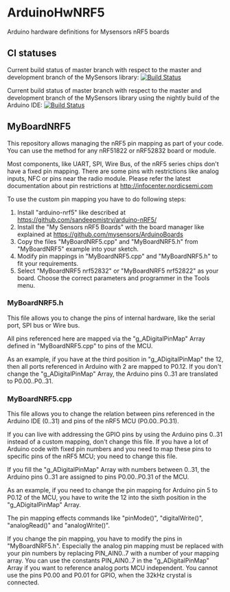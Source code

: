 # ArduinoHwNRF5

Arduino hardware definitions for Mysensors nRF5 boards

CI statuses
-----------
Current build status of master branch with respect to the master and development branch of the MySensors library: [![Build Status](https://ci.mysensors.org/job/MySensors/job/ArduinoHwNRF5/job/master/badge/icon)](https://ci.mysensors.org/job/MySensors/job/ArduinoHwNRF5/job/master/)

Current build status of master branch with respect to the master and development branch of the MySensors library using the nightly build of the Arduino IDE: [![Build Status](https://ci.mysensors.org/job/MySensors-nightly-IDE/job/ArduinoHwNRF5/job/master/badge/icon)](https://ci.mysensors.org/job/MySensors-nightly-IDE/job/ArduinoHwNRF5/job/master/)

## MyBoardNRF5

This repository allows managing the nRF5 pin mapping as part of your code.
You can use the method for any nRF51822 or nRF52832 board or module.

Most components, like UART, SPI, Wire Bus, of the nRF5 series chips don't
have a fixed pin mapping. There are some pins with restrictions like analog
inputs, NFC or pins near the radio module. Please refer the latest
documentation about pin restrictions at http://infocenter.nordicsemi.com 

To use the custom pin mapping you have to do following steps:

  1. Install "arduino-nrf5" like described at
     https://github.com/sandeepmistry/arduino-nRF5/
  2. Install the "My Sensors nRF5 Boards" with the board manager like
     explained at https://github.com/mysensors/ArduinoBoards
  3. Copy the files "MyBoardNRF5.cpp" and "MyBoardNRF5.h" from
     "MyBoardNRF5" example into your sketch.
  4. Modify pin mappings in "MyBoardNRF5.cpp" and "MyBoardNRF5.h" to fit
     your requirements.
  5. Select "MyBoardNRF5 nrf52832" or "MyBoardNRF5 nrf52822" as your board.
     Choose the correct parameters and programmer in the Tools menu.

### MyBoardNRF5.h

This file allows you to change the pins of internal hardware, like the
serial port, SPI bus or Wire bus.

All pins referenced here are mapped via the "g_ADigitalPinMap" Array
defined in "MyBoardNRF5.cpp" to pins of the MCU.

As an example, if you have at the third position in "g_ADigitalPinMap" the
12, then all ports referenced in Arduino with 2 are mapped to P0.12. If you
don't change the "g_ADigitalPinMap" Array, the Arduino pins 0..31 are
translated to P0.00..P0..31.

### MyBoardNRF5.cpp

This file allows you to change the relation between pins referenced in
the Arduino IDE (0..31) and pins of the nRF5 MCU (P0.00..P0.31).

If you can live with addressing the GPIO pins by using the Arduino pins
0..31 instead of a custom mapping, don't change this file. If you have
a lot of Arduino code with fixed pin numbers and you need to map these
pins to specific pins of the nRF5 MCU; you need to change this file.

If you fill the "g_ADigitalPinMap" Array with numbers between 0..31,
the Arduino pins 0..31 are assigned to pins P0.00..P0.31 of the MCU.

As an example, if you need to change the pin mapping for Arduino pin 5
to P0.12 of the MCU, you have to write the 12 into the sixth position
in the  "g_ADigitalPinMap" Array.

The pin mapping effects commands like "pinMode()", "digitalWrite()",
"analogRead()" and "analogWrite()".

If you change the pin mapping, you have to modify the pins in
"MyBoardNRF5.h". Especially the analog pin mapping must be replaced with
your pin numbers by replacing PIN_AIN0..7 with a number of your mapping
array. You can use the constants PIN_AIN0..7 in the "g_ADigitalPinMap"
Array if you want to reference analog ports MCU independent. You cannot
use the pins P0.00 and P0.01 for GPIO, when the 32kHz crystal is connected.
